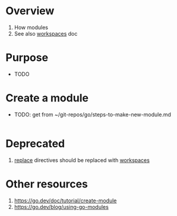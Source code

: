 # Overview
1. How modules
1. See also [workspaces](./workspaces.md) doc


# Purpose
- TODO


# Create a module
- TODO: get from ~/git-repos/go/steps-to-make-new-module.md
```sh
```


# Deprecated
1. [replace](https://go.dev/ref/mod#go-mod-file-replace) directives should be replaced with [workspaces](./workspaces.md)


# Other resources
1. https://go.dev/doc/tutorial/create-module
1. https://go.dev/blog/using-go-modules
